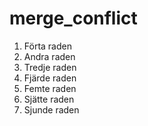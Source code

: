 # merge_conflict

1. Förta raden
2. Andra raden
3. Tredje raden
4. Fjärde raden
5. Femte raden
6. Sjätte raden
7. Sjunde raden
